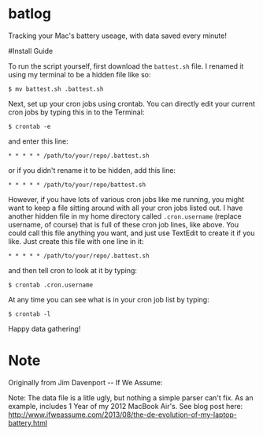 batlog
======
Tracking your Mac's battery useage, with data saved every minute!



#Install Guide

To run the script yourself, first download the `battest.sh` file. I renamed it using my terminal to be a hidden file like so:

    $ mv battest.sh .battest.sh


Next, set up your cron jobs using crontab. You can directly edit your current cron jobs by typing this in to the Terminal:

    $ crontab -e

and enter this line:

    * * * * * /path/to/your/repo/.battest.sh

or if you didn't rename it to be hidden, add this line:

    * * * * * /path/to/your/repo/battest.sh


However, if you have lots of various cron jobs like me running, you might want to keep a file sitting around with all your cron jobs listed out. I have another hidden file in my home directory called `.cron.username` (replace username, of course) that is full of these cron job lines, like above. You could call this file anything you want, and just use TextEdit to create it if you like. Just create this file with one line in it:

    * * * * * /path/to/your/repo/.battest.sh 

and then tell cron to look at it by typing:

    $ crontab .cron.username

At any time you can see what is in your cron job list by typing:

    $ crontab -l

Happy data gathering!



# Note

Originally from Jim Davenport -- If We Assume:

Note: The data file is a litle ugly, but nothing a simple parser can't fix.
As an example, includes 1 Year of my 2012 MacBook Air's. See blog post here: 
http://www.ifweassume.com/2013/08/the-de-evolution-of-my-laptop-battery.html

